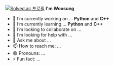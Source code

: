 [![Solved.ac 프로필](http://mazassumnida.wtf/api/v2/generate_badge?boj=stardino99)](https://solved.ac/stardino99)
**I'm Woosung**
- 🔭 I’m currently working on ... **Python** and **C++**
- 🌱 I’m currently learning ... **Python** and **C++**
- 👯 I’m looking to collaborate on ...
- 🤔 I’m looking for help with ...
- 💬 Ask me about ...
- 📫 How to reach me: ...
- 😄 Pronouns: ...
- ⚡ Fun fact: ...
